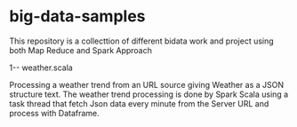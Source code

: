 # big-data-samples
This repository is a collecttion of different bidata work and project using both Map Reduce and Spark Approach

1-- weather.scala
 
 Processing a weather trend from an URL source giving Weather as a JSON structure text.
  The weather trend processing is done by Spark Scala using a task thread that fetch Json data  every minute from the Server URL    and process with Dataframe.
